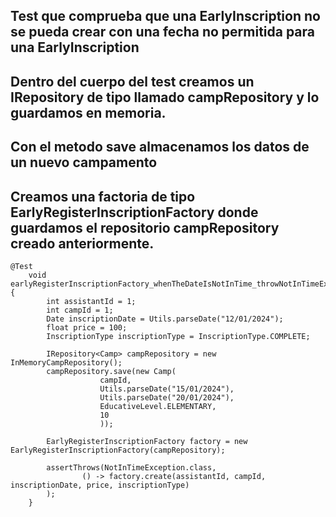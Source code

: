 ## Test que comprueba que una EarlyInscription no se pueda crear con una fecha no permitida para una EarlyInscription
## Dentro del cuerpo del test creamos un IRepository de tipo <Camp> llamado campRepository y lo guardamos en memoria.
## Con el metodo save almacenamos los datos de un nuevo campamento
## Creamos una factoria de tipo EarlyRegisterInscriptionFactory donde guardamos el repositorio campRepository creado anteriormente.
```
@Test
	void earlyRegisterInscriptionFactory_whenTheDateIsNotInTime_throwNotInTimeException() {
		int assistantId = 1;
		int campId = 1;
		Date inscriptionDate = Utils.parseDate("12/01/2024");
		float price = 100;
		InscriptionType inscriptionType = InscriptionType.COMPLETE;
		
		IRepository<Camp> campRepository = new InMemoryCampRepository();
		campRepository.save(new Camp(
					campId, 
					Utils.parseDate("15/01/2024"),
					Utils.parseDate("20/01/2024"),
					EducativeLevel.ELEMENTARY,
					10
					));
		
		EarlyRegisterInscriptionFactory factory = new EarlyRegisterInscriptionFactory(campRepository);
		
		assertThrows(NotInTimeException.class, 
				() -> factory.create(assistantId, campId, inscriptionDate, price, inscriptionType)
		);
	}
```
